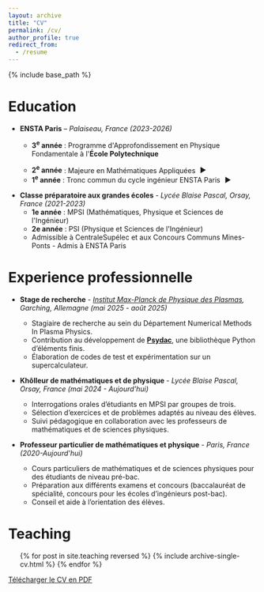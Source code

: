 ```yaml
---
layout: archive
title: "CV"
permalink: /cv/
author_profile: true
redirect_from:
  - /resume
---
```


<link rel="stylesheet" href="{{ '/assets/css/cv-style.css' | relative_url }}">

{% include base_path %}

<script>
document.querySelectorAll("details").forEach((detail) => {
  const content = detail.querySelector(".slide-content");
  if (!content) return;

  content.style.overflow = "hidden";
  content.style.transition = "max-height 0.3s ease, opacity 0.3s ease";
  content.style.maxHeight = "0";
  content.style.opacity = "0";

  detail.addEventListener("toggle", () => {
    if (detail.open) {
      content.style.maxHeight = content.scrollHeight + "px";
      content.style.opacity = "1";
    } else {
      content.style.maxHeight = "0";
      content.style.opacity = "0";
    }
  });
});
</script>


<style>
details > summary {
  list-style: none;
  cursor: pointer;
}

details summary .triangle {
  display: inline-block;
  transform: rotate(0deg);
  transition: transform 0.2s ease;
  margin-left: 5px;
}

details[open] summary .triangle {
  transform: rotate(90deg);
}

.slide-content {
  padding: 0 1em;
  margin-top: 0.5em;
  background-color: #f9f9f9;
  border-left: 3px solid #ccc;
  border-radius: 4px;
  max-height: 0;
  overflow: hidden;
}

/* Amélioration des transitions pour les triangles */
.triangle {
  display: inline-block;
  transition: transform 0.3s ease-in-out !important;
  font-size: 1.0em;
  margin-left: 5px;
  transform-origin: center;
}

/* Style pour le contenu déroulant */
.slide-content {
  overflow: hidden;
  transition: max-height 0.6s ease-in-out;
}

/* Hover effect pour les summary */
details > summary:hover {
  background-color: rgba(0, 0, 0, 0.05);
  border-radius: 3px;
  padding: 2px 4px;
  margin: -2px -4px;
}
</style>


Education
======
* **ENSTA Paris** – _Palaiseau, France (2023-2026)_
  * <strong>3<sup>e</sup> année</strong> : Programme d'Approfondissement en Physique Fondamentale à l'**École Polytechnique**
  * <details>
    <summary>
      <strong>2<sup>e</sup> année</strong> : Majeure en Mathématiques Appliquées 
      <span class="triangle">&#9654;</span>
    </summary>
    <div class="slide-content">
      <ul>
        <li><strong>Cours de majeure :</strong> Chaînes de Markov, Martingales à temps discret, Modélisation statistique, Recherche opérationnelle, Optimisation différentielle, Méthode des éléments finis, Analyse fonctionnelle, Calcul scientifique en C++, Projet de modélisation d'une galaxie.</li>
        <li><strong>Cours de mineure :</strong> Physique statistique, Physique des plasmas, Théorie spectrale des opérateurs auto-adjoints, Initiation au calcul haute performance, Automatique et commande des systèmes, Algèbre linéaire numérique.
      </ul>
    </div>
    </details>

   * <details>
      <summary>
        <strong>1<sup>e</sup> année</strong> : Tronc commun du cycle ingénieur ENSTA Paris 
        <span class="triangle">&#9654;</span>
      </summary>
      <div class="slide-content">
        <ul>
          <li><strong>Cours de mathématiques :</strong> Outils d'analyse d'EDP, Analyse complexe, Systèmes dynamiques, Optimisation, Probabilités et statistiques.</li>
          <li><strong>Cours de physique :</strong> Mécanique des milieux continus, Mécanique des fluides, Physique quantique, Physique statistique, Théorie des champs (non quantique), Physique des particules.</li>
          <li><strong>Cours d'informatique et projets :</strong> Algorithmique, Programmation en C et Matlab ; Projet de programmation : Méthode des éléments finis en Matlab ; Projet de programmation : Jeu d'échecs en C.</li>
        </ul>
      </div>


<script>
document.addEventListener('DOMContentLoaded', function() {
    // Add event listeners to all details elements
    document.querySelectorAll('details').forEach(function(details) {
        var summary = details.querySelector('summary');
        var triangle = summary.querySelector('.triangle');
        var content = details.querySelector('.slide-content');
        
        // Initialize state only if content exists
        if (content) {
            if (details.open) {
                content.style.maxHeight = content.scrollHeight + "px";
            } else {
                content.style.maxHeight = "0px";
            }
        }
        
        // Initialize triangle rotation
        if (triangle) {
            triangle.style.transform = details.open ? 'rotate(90deg)' : 'rotate(0deg)';
        }
        
        // Handle click on summary to control the animation manually
        summary.addEventListener('click', function(event) {
            event.preventDefault(); // Prevent default details behavior
            
            if (details.open) {
                // Currently open, we want to close it with animation
                if (content) {
                    content.style.maxHeight = "0px";
                }
                if (triangle) {
                    triangle.style.transform = 'rotate(0deg)';
                }
                
                // Close the details after animation completes
                setTimeout(function() {
                    details.removeAttribute('open');
                }, 600); // Match the CSS transition duration
                
            } else {
                // Currently closed, we want to open it
                details.setAttribute('open', '');
                
                // Force a reflow to ensure the open state is applied
                details.offsetHeight;
                
                if (content) {
                    content.style.maxHeight = content.scrollHeight + "px";
                }
                if (triangle) {
                    triangle.style.transform = 'rotate(90deg)';
                }
            }
        });
    });
});
</script>

* **Classe préparatoire aux grandes écoles** - _Lycée Blaise Pascal, Orsay, France (2021-2023)_
  * **1e année** : MPSI (Mathématiques, Physique et Sciences de l'Ingénieur)
  * **2e année** : PSI (Physique et Sciences de l'Ingénieur)
  * Admissible à CentraleSupélec et aux Concours Communs Mines-Ponts - Admis à ENSTA Paris

Experience professionnelle
======
* **Stage de recherche** - _[Institut Max-Planck de Physique des Plasmas](https://www.ipp.mpg.de/), Garching, Allemagne (mai 2025 - août 2025)_
  * Stagiaire de recherche au sein du Département Numerical Methods In Plasma Physics.
  * Contribution au développement de [**Psydac**](https://github.com/pyccel/psydac), une bibliothèque Python d’éléments finis.
  * Élaboration de codes de test et expérimentation sur un supercalculateur.


* **Khôlleur de mathématiques et de physique** - _Lycée Blaise Pascal, Orsay, France (mai 2024 - Aujourd'hui)_
  * Interrogations orales d’étudiants en MPSI par groupes de trois.
  * Sélection d’exercices et de problèmes adaptés au niveau des élèves.
  * Suivi pédagogique en collaboration avec les professeurs de mathématiques et de sciences physiques.

* **Professeur particulier de mathématiques et physique** - _Paris, France (2020-Aujourd'hui)_
  * Cours particuliers de mathématiques et de sciences physiques pour des étudiants de niveau pré-bac.
  * Préparation aux différents examens et concours (baccalauréat de spécialité, concours pour les écoles d’ingénieurs post-bac).
  * Conseil et aide à l’orientation des élèves.

Teaching
======
  <ul>{% for post in site.teaching reversed %}
    {% include archive-single-cv.html %}
  {% endfor %}</ul>

<!-- 
  
Skills
======
* Skill 1
* Skill 2
  * Sub-skill 2.1
  * Sub-skill 2.2
  * Sub-skill 2.3
* Skill 3

Publications
======
  <ul>{% for post in site.publications reversed %}
    {% include archive-single-cv.html %}
  {% endfor %}</ul>
  
Talks
======
  <ul>{% for post in site.talks reversed %}
    {% include archive-single-talk-cv.html  %}
  {% endfor %}</ul>
  

  
Service and leadership
======
* Currently signed in to 43 different slack teams -->
<div class="cv-download-links">
  <a href="{{ base_path }}/files/cv.pdf" class="btn btn--primary">Télécharger le CV en PDF</a>
</div>

